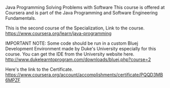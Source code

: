 Java Programming Solving Problems with Software
This course is offered at Coursera and is part of the Java Programming and Software Engineering Fundamentals.

This is the second course of the Specialization, Link to the course.
https://www.coursera.org/learn/java-programming

IMPORTANT NOTE:
Some code should be run in a custom Bluej Development Environment made by Duke's University especially for this course. You can get the IDE from the University website here.
http://www.dukelearntoprogram.com/downloads/bluej.php?course=2

 Here's the link to the Certificate.
 https://www.coursera.org/account/accomplishments/certificate/PQQD3MB6MPZF
